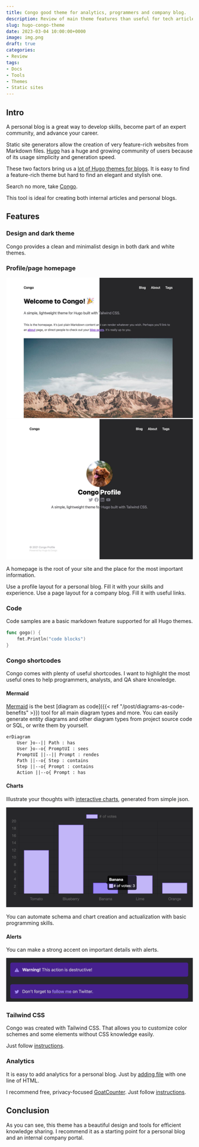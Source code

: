 ```yaml
---
title: Congo good theme for analytics, programmers and company blog.
description: Review of main theme features than useful for tech articles
slug: hugo-congo-theme
date: 2023-03-04 10:00:00+0000
image: img.png
draft: true
categories:
- Review
tags:
- Docs
- Tools
- Themes
- Static sites
---
```


## Intro

A personal blog is a great way to develop skills, become part of an expert community, and advance your career.

Static site generators allow the creation of very feature-rich websites from Markdown files. 
[Hugo](https://gohugo.io/) has a huge and growing community of users because of its usage simplicity and generation speed. 

These two factors bring us a [lot of Hugo themes for blogs](https://themes.gohugo.io/tags/blog/).
It is easy to find a feature-rich theme but hard to find an elegant and stylish one.

Search no more, take [Congo](https://jpanther.github.io/congo/).  

This tool is ideal for creating both internal articles and personal blogs.

## Features

### Design and dark theme

Congo provides a clean and minimalist design in both dark and white themes.

### Profile/page homepage

![](img_1.png)![](img.png)

A homepage is the root of your site and the place for the most important information.

Use a profile layout for a personal blog. Fill it with your skills and experience.
Use a page layout for a company blog. Fill it with useful links.

### Code

Code samples are a basic markdown feature supported for all Hugo themes.

```go
func gogo() {
	fmt.Println("code blocks")
}
```

### Congo shortcodes

Congo comes with plenty of useful shortcodes.
I want to highlight the most useful ones to help programmers, analysts, and QA share knowledge.

#### Mermaid

[Mermaid](https://mermaid.js.org/) is the best [diagram as code]({{< ref "/post/diagrams-as-code-benefits" >}}) tool for all main diagram types and more.
You can easily generate entity diagrams and other diagram types
from project source code or SQL, or write them by yourself.

```mermaid
erDiagram
    User }o--|| Path : has
    User }o--o{ PromptUI : sees
    PromptUI ||--|| Prompt : rendes
    Path ||--o{ Step : contains
    Step ||--o{ Prompt : contains
    Action ||--o{ Prompt : has
```

#### Charts

Illustrate your thoughts with [interactive charts](https://jpanther.github.io/congo/docs/shortcodes/#chart), generated from simple json.

![Chart.js charts](charts.png)

You can automate schema and chart creation and actualization with basic programming skills. 

#### Alerts

You can make a strong accent on important details with alerts.

![Alerts](alerts.png)

### Tailwind CSS

Congo was created with Tailwind CSS.
That allows you to customize color schemes and some elements without CSS knowledge easily.

Just follow [instructions](https://jpanther.github.io/congo/docs/advanced-customisation/#colour-schemes).

### Analytics

It is easy to add analytics for a personal blog.
Just by [adding file](https://jpanther.github.io/congo/docs/partials/#custom-analytics-providers) with one line of HTML.

I recommend free, privacy-focused [GoatCounter](https://www.goatcounter.com/). Just follow [instructions](https://www.goatcounter.com/help/start).

## Conclusion

As you can see, this theme has a beautiful design and tools for efficient knowledge sharing.
I recommend it as a starting point for a personal blog and an internal company portal.
